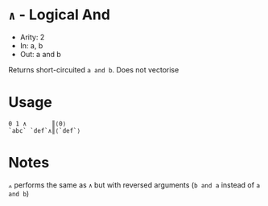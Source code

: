 # `∧` - Logical And

- Arity: 2
- In: a, b
- Out: a and b

Returns short-circuited `a and b`. Does not vectorise

# Usage
```
0 1 ∧       ║⟨0⟩
`abc` `def`∧║⟨`def`⟩
```

# Notes

`⟑` performs the same as `∧` but with reversed arguments (`b and a` instead of `a and b`)
